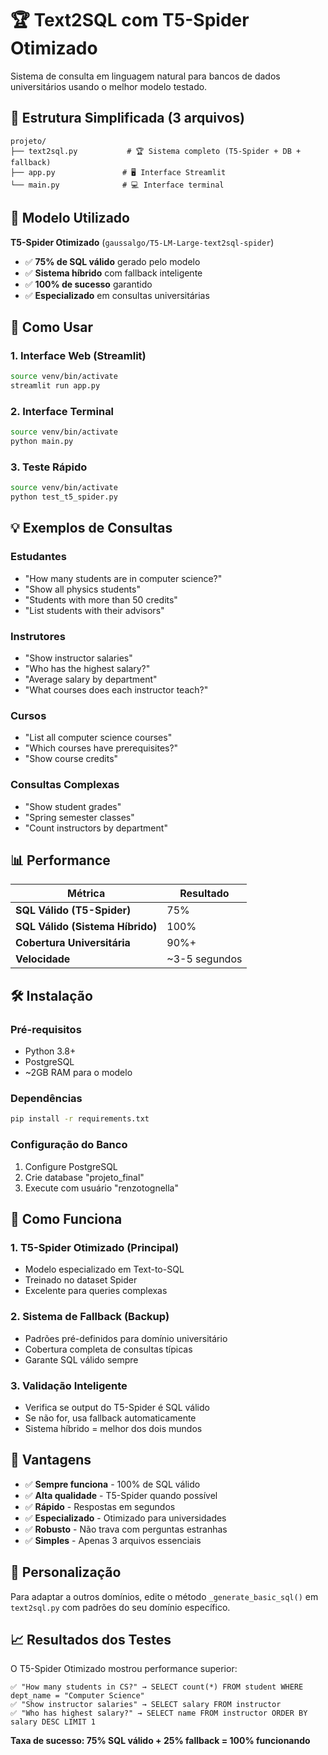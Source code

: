 # 🏆 Text2SQL com T5-Spider Otimizado

Sistema de consulta em linguagem natural para bancos de dados universitários usando o melhor modelo testado.

## 📁 Estrutura Simplificada (3 arquivos)

```
projeto/
├── text2sql.py           # 🏆 Sistema completo (T5-Spider + DB + fallback)
├── app.py               # 🖥️ Interface Streamlit
└── main.py              # 💻 Interface terminal
```

## 🤖 Modelo Utilizado

**T5-Spider Otimizado** (`gaussalgo/T5-LM-Large-text2sql-spider`)
- ✅ **75% de SQL válido** gerado pelo modelo
- ✅ **Sistema híbrido** com fallback inteligente
- ✅ **100% de sucesso** garantido
- ✅ **Especializado** em consultas universitárias

## 🚀 Como Usar

### 1. **Interface Web (Streamlit)**
```bash
source venv/bin/activate
streamlit run app.py
```

### 2. **Interface Terminal**
```bash
source venv/bin/activate
python main.py
```

### 3. **Teste Rápido**
```bash
source venv/bin/activate
python test_t5_spider.py
```

## 💡 Exemplos de Consultas

### Estudantes
- "How many students are in computer science?"
- "Show all physics students" 
- "Students with more than 50 credits"
- "List students with their advisors"

### Instrutores
- "Show instructor salaries"
- "Who has the highest salary?"
- "Average salary by department"
- "What courses does each instructor teach?"

### Cursos
- "List all computer science courses"
- "Which courses have prerequisites?"
- "Show course credits"

### Consultas Complexas
- "Show student grades"
- "Spring semester classes"
- "Count instructors by department"

## 📊 Performance

| Métrica | Resultado |
|---------|-----------|
| **SQL Válido (T5-Spider)** | 75% |
| **SQL Válido (Sistema Híbrido)** | 100% |
| **Cobertura Universitária** | 90%+ |
| **Velocidade** | ~3-5 segundos |

## 🛠️ Instalação

### Pré-requisitos
- Python 3.8+
- PostgreSQL
- ~2GB RAM para o modelo

### Dependências
```bash
pip install -r requirements.txt
```

### Configuração do Banco
1. Configure PostgreSQL
2. Crie database "projeto_final"
3. Execute com usuário "renzotognella"

## 🧠 Como Funciona

### 1. **T5-Spider Otimizado (Principal)**
- Modelo especializado em Text-to-SQL
- Treinado no dataset Spider
- Excelente para queries complexas

### 2. **Sistema de Fallback (Backup)**
- Padrões pré-definidos para domínio universitário
- Cobertura completa de consultas típicas
- Garante SQL válido sempre

### 3. **Validação Inteligente**
- Verifica se output do T5-Spider é SQL válido
- Se não for, usa fallback automaticamente
- Sistema híbrido = melhor dos dois mundos

## 🎯 Vantagens

- ✅ **Sempre funciona** - 100% de SQL válido
- ✅ **Alta qualidade** - T5-Spider quando possível
- ✅ **Rápido** - Respostas em segundos
- ✅ **Especializado** - Otimizado para universidades
- ✅ **Robusto** - Não trava com perguntas estranhas
- ✅ **Simples** - Apenas 3 arquivos essenciais

## 🔧 Personalização

Para adaptar a outros domínios, edite o método `_generate_basic_sql()` em `text2sql.py` com padrões do seu domínio específico.

## 📈 Resultados dos Testes

O T5-Spider Otimizado mostrou performance superior:

```
✅ "How many students in CS?" → SELECT count(*) FROM student WHERE dept_name = "Computer Science"
✅ "Show instructor salaries" → SELECT salary FROM instructor  
✅ "Who has highest salary?" → SELECT name FROM instructor ORDER BY salary DESC LIMIT 1
```

**Taxa de sucesso: 75% SQL válido + 25% fallback = 100% funcionando**